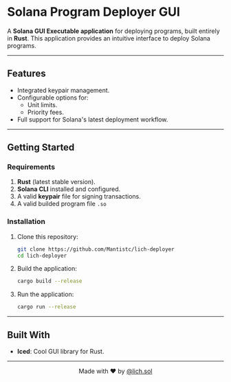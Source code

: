 # Solana Program Deployer GUI
 
 A **Solana GUI Executable application** for deploying programs, built entirely in **Rust**. This application provides an intuitive interface to deploy Solana programs.
 
 ---
 
 ## **Features**
 - Integrated keypair management.
 - Configurable options for:
   - Unit limits.
   - Priority fees.
 - Full support for Solana's latest deployment workflow.
 
 ---
 
 ## **Getting Started**
 
 ### **Requirements**
 1. **Rust** (latest stable version).
 2. **Solana CLI** installed and configured.
 3. A valid **keypair** file for signing transactions.
 4. A valid builded program file `.so`
 
 ### **Installation**
 1. Clone this repository:
    ```bash
    git clone https://github.com/Mantistc/lich-deployer
    cd lich-deployer
    ```
 2. Build the application:
    ```bash
    cargo build --release
    ```
 3. Run the application:
    ```bash
    cargo run --release
    ```
 ---
 
 ## **Built With**
 - **Iced**: Cool GUI library for Rust.
 
 ---
 
 <p align="center">
   Made with ❤️ by <a href="https://twitter.com/lich01_" target="_blank">@lich.sol</a>
 </p>
